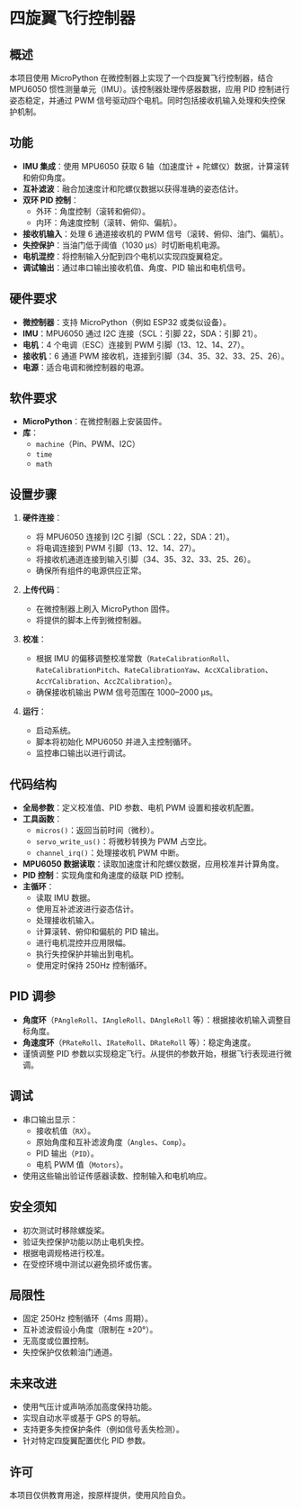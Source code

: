 # 四旋翼飞行控制器

## 概述
本项目使用 MicroPython 在微控制器上实现了一个四旋翼飞行控制器，结合 MPU6050 惯性测量单元（IMU）。该控制器处理传感器数据，应用 PID 控制进行姿态稳定，并通过 PWM 信号驱动四个电机。同时包括接收机输入处理和失控保护机制。

## 功能
- **IMU 集成**：使用 MPU6050 获取 6 轴（加速度计 + 陀螺仪）数据，计算滚转和俯仰角度。
- **互补滤波**：融合加速度计和陀螺仪数据以获得准确的姿态估计。
- **双环 PID 控制**：
  - 外环：角度控制（滚转和俯仰）。
  - 内环：角速度控制（滚转、俯仰、偏航）。
- **接收机输入**：处理 6 通道接收机的 PWM 信号（滚转、俯仰、油门、偏航）。
- **失控保护**：当油门低于阈值（1030 µs）时切断电机电源。
- **电机混控**：将控制输入分配到四个电机以实现四旋翼稳定。
- **调试输出**：通过串口输出接收机值、角度、PID 输出和电机信号。

## 硬件要求
- **微控制器**：支持 MicroPython（例如 ESP32 或类似设备）。
- **IMU**：MPU6050 通过 I2C 连接（SCL：引脚 22，SDA：引脚 21）。
- **电机**：4 个电调（ESC）连接到 PWM 引脚（13、12、14、27）。
- **接收机**：6 通道 PWM 接收机，连接到引脚（34、35、32、33、25、26）。
- **电源**：适合电调和微控制器的电源。

## 软件要求
- **MicroPython**：在微控制器上安装固件。
- **库**：
  - `machine`（Pin、PWM、I2C）
  - `time`
  - `math`

## 设置步骤
1. **硬件连接**：
   - 将 MPU6050 连接到 I2C 引脚（SCL：22，SDA：21）。
   - 将电调连接到 PWM 引脚（13、12、14、27）。
   - 将接收机通道连接到输入引脚（34、35、32、33、25、26）。
   - 确保所有组件的电源供应正常。

2. **上传代码**：
   - 在微控制器上刷入 MicroPython 固件。
   - 将提供的脚本上传到微控制器。

3. **校准**：
   - 根据 IMU 的偏移调整校准常数（`RateCalibrationRoll`、`RateCalibrationPitch`、`RateCalibrationYaw`、`AccXCalibration`、`AccYCalibration`、`AccZCalibration`）。
   - 确保接收机输出 PWM 信号范围在 1000–2000 µs。

4. **运行**：
   - 启动系统。
   - 脚本将初始化 MPU6050 并进入主控制循环。
   - 监控串口输出以进行调试。

## 代码结构
- **全局参数**：定义校准值、PID 参数、电机 PWM 设置和接收机配置。
- **工具函数**：
  - `micros()`：返回当前时间（微秒）。
  - `servo_write_us()`：将微秒转换为 PWM 占空比。
  - `channel_irq()`：处理接收机 PWM 中断。
- **MPU6050 数据读取**：读取加速度计和陀螺仪数据，应用校准并计算角度。
- **PID 控制**：实现角度和角速度的级联 PID 控制。
- **主循环**：
  - 读取 IMU 数据。
  - 使用互补滤波进行姿态估计。
  - 处理接收机输入。
  - 计算滚转、俯仰和偏航的 PID 输出。
  - 进行电机混控并应用限幅。
  - 执行失控保护并输出到电机。
  - 使用定时保持 250Hz 控制循环。

## PID 调参
- **角度环**（`PAngleRoll`、`IAngleRoll`、`DAngleRoll` 等）：根据接收机输入调整目标角度。
- **角速度环**（`PRateRoll`、`IRateRoll`、`DRateRoll` 等）：稳定角速度。
- 谨慎调整 PID 参数以实现稳定飞行。从提供的参数开始，根据飞行表现进行微调。

## 调试
- 串口输出显示：
  - 接收机值（`RX`）。
  - 原始角度和互补滤波角度（`Angles`、`Comp`）。
  - PID 输出（`PID`）。
  - 电机 PWM 值（`Motors`）。
- 使用这些输出验证传感器读数、控制输入和电机响应。

## 安全须知
- 初次测试时移除螺旋桨。
- 验证失控保护功能以防止电机失控。
- 根据电调规格进行校准。
- 在受控环境中测试以避免损坏或伤害。

## 局限性
- 固定 250Hz 控制循环（4ms 周期）。
- 互补滤波假设小角度（限制在 ±20°）。
- 无高度或位置控制。
- 失控保护仅依赖油门通道。

## 未来改进
- 使用气压计或声呐添加高度保持功能。
- 实现自动水平或基于 GPS 的导航。
- 支持更多失控保护条件（例如信号丢失检测）。
- 针对特定四旋翼配置优化 PID 参数。

## 许可
本项目仅供教育用途，按原样提供，使用风险自负。

